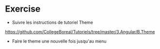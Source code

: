 # Exercise

* Suivre les instructions de tutoriel Theme

https://github.com/CollegeBoreal/Tutoriels/tree/master/3.Angular/B.Theme

* Faire le theme une nouvelle fois jusqu'au menu
